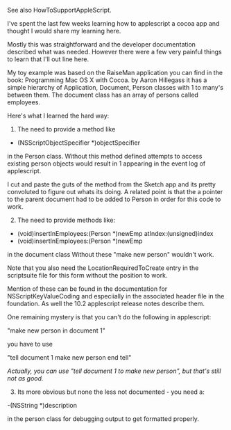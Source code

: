 

See also HowToSupportAppleScript.

I've spent the last few weeks learning how to applescript a cocoa app and thought I would share my learning here.

Mostly this was straightforward and the developer documentation described what was needed.
However there were a few very painful things to learn that I'll out line here.

My toy example was based on the RaiseMan application you can find in the book: Programming Mac OS X with Cocoa. by Aaron Hillegass
it has a simple hierarchy of Application, Document, Person classes with 1 to many's between them.
The document class has an array of persons called employees.

Here's what I learned the hard way:

1. The need to provide a method like
    
- (NSScriptObjectSpecifier *)objectSpecifier

in the Person class.
Without this method defined attempts to access existing person objects would result in 
<class>1 appearing in the event log of applescript.
 
I cut and paste the guts of the method from the Sketch app and its pretty convoluted to figure out whats its doing.
A related point is that the a pointer to the parent document had to be added to Person in order for this 
code to work.

2. The need to provide methods like:
    
- (void)insertInEmployees:(Person *)newEmp atIndex:(unsigned)index
- (void)insertInEmployees:(Person *)newEmp

in the document class
Without these "make new person" wouldn't work.

Note that you also need the LocationRequiredToCreate entry in the scriptsuite file for this form without the position to work.

Mention of these can be found in the documentation for NSScriptKeyValueCoding and especiially in the associated header file in the foundation. As well the 10.2 applescript release notes describe them.

One remaining mystery is that you can't do the following in applescript:
    
"make new person in document 1"

you have to use
    
"tell document 1
	make new person
end tell"

*Actually, you can use     "tell document 1 to make new person", but that's still not as good.*

3. Its more obvious but none the less not documented -  you need a:
    
-(NSString *)description

in the person class for debugging output to get formatted properly.
